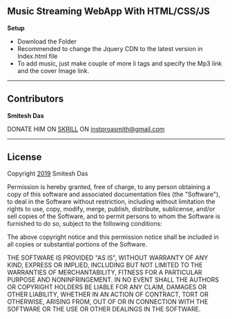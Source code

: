 ## Music Streaming WebApp With HTML/CSS/JS

**Setup**

* Download the Folder
* Recommended to change the Jquery CDN to the latest version in Index.html file
* To add music, just make couple of more li tags and specify the Mp3 link and the cover Image link.

---

## Contributors

**Smitesh Das**

DONATE HIM ON [SKRILL](https://www.skrill.com)  ON [instproasmith@gmail.com](instproasmith@gmail.com)

---

## License

Copyright [2019](2019) Smitesh Das

Permission is hereby granted, free of charge, to any person obtaining a copy of this software and associated documentation files (the "Software"), to deal in the Software without restriction, including without limitation the rights to use, copy, modify, merge, publish, distribute, sublicense, and/or sell copies of the Software, and to permit persons to whom the Software is furnished to do so, subject to the following conditions:

The above copyright notice and this permission notice shall be included in all copies or substantial portions of the Software.

THE SOFTWARE IS PROVIDED "AS IS", WITHOUT WARRANTY OF ANY KIND, EXPRESS OR IMPLIED, INCLUDING BUT NOT LIMITED TO THE WARRANTIES OF MERCHANTABILITY, FITNESS FOR A PARTICULAR PURPOSE AND NONINFRINGEMENT. IN NO EVENT SHALL THE AUTHORS OR COPYRIGHT HOLDERS BE LIABLE FOR ANY CLAIM, DAMAGES OR OTHER LIABILITY, WHETHER IN AN ACTION OF CONTRACT, TORT OR OTHERWISE, ARISING FROM, OUT OF OR IN CONNECTION WITH THE SOFTWARE OR THE USE OR OTHER DEALINGS IN THE SOFTWARE.


